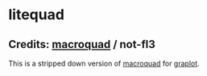 # litequad

## Credits: [macroquad] / not-fl3

[macroquad]: https://github.com/not-fl3/macroquad


This is a stripped down version of [macroquad] for [graplot].

[graplot]: https://github.com/elftausend/graplot
